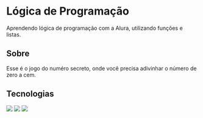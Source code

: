 # Lógica de Programação
Aprendendo lógica de programação com a Alura, utilizando funções e listas.

<h2> Sobre </h2>
Esse é o jogo do numéro secreto, onde você precisa adivinhar o número de zero a cem. 

## Tecnologias
<div>
  <img src="https://img.shields.io/badge/HTML-239120?style=for-the-badge&logo=html5&logoColor=white">
  <img src="https://img.shields.io/badge/CSS-239120?&style=for-the-badge&logo=css3&logoColor=white">
  <img src="https://img.shields.io/badge/JavaScript-F7DF1E?style=for-the-badge&logo=javascript&logoColor=black">
</div>
